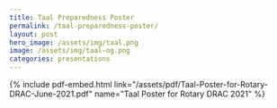 ```yaml
---
title: Taal Preparedness Poster
permalink: /taal-preparedness-poster/
layout: post
hero_image: /assets/img/taal.png
image: /assets/img/taal-og.png
categories: presentations
---
```


{% include pdf-embed.html link="/assets/pdf/Taal-Poster-for-Rotary-DRAC-June-2021.pdf" name="Taal Poster for Rotary DRAC 2021" %}